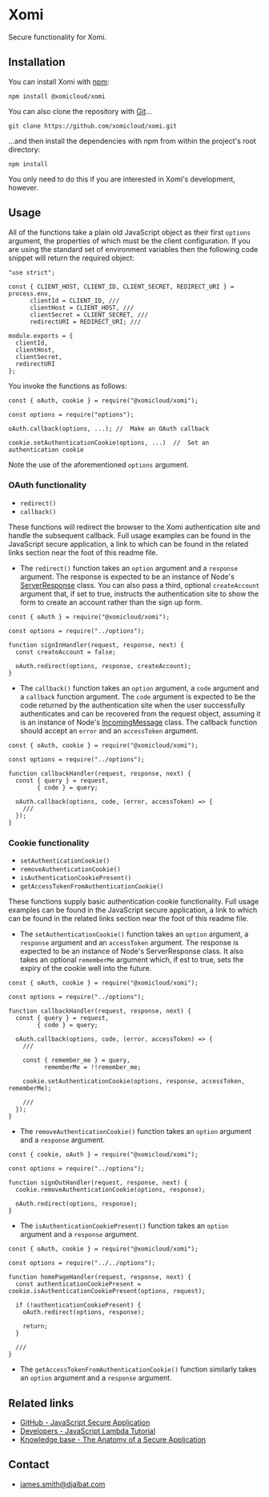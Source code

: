 # Xomi

Secure functionality for Xomi.

## Installation

You can install Xomi with [npm](https://www.npmjs.com/):

    npm install @xomicloud/xomi

You can also clone the repository with [Git](https://git-scm.com/)...

    git clone https://github.com/xomicloud/xomi.git

...and then install the dependencies with npm from within the project's root directory:

    npm install

You only need to do this if you are interested in Xomi's development, however.

## Usage

All of the functions take a plain old JavaScript object as their first `options` argument, the properties of which must be the client configuration. If you are using the standard set of environment variables then the following code snippet will return the required object:

```
"use strict";

const { CLIENT_HOST, CLIENT_ID, CLIENT_SECRET, REDIRECT_URI } = process.env,
      clientId = CLIENT_ID, ///
      clientHost = CLIENT_HOST, ///
      clientSecret = CLIENT_SECRET, ///
      redirectURI = REDIRECT_URI; ///

module.exports = {
  clientId,
  clientHost,
  clientSecret,
  redirectURI
};
```
You invoke the functions as follows:

```
const { oAuth, cookie } = require("@xomicloud/xomi");

const options = require("options");

oAuth.callback(options, ...); //  Make an OAuth callback

cookie.setAuthenticationCookie(options, ...)  //  Set an authentication cookie
```

Note the use of the aforementioned `options` argument.

### OAuth functionality

- `redirect()`
- `callback()`

These functions will redirect the browser to the Xomi authentication site and handle the subsequent callback. Full usage examples can be found in the JavaScript secure application, a link to which can be found in the related links section near the foot of this readme file.

* The `redirect()` function takes an `option` argument and a `response` argument. The response is expected to be an instance of Node's [ServerResponse](https://nodejs.org/api/http.html#http_class_http_serverresponse) class. You can also pass a third, optional `createAccount` argument that, if set to true, instructs the authentication site to show the form to create an account rather than the sign up form.

```
const { oAuth } = require("@xomicloud/xomi");

const options = require("../options");

function signInHandler(request, response, next) {
  const createAccount = false;

  oAuth.redirect(options, response, createAccount);
}
```

* The `callback()` function takes an `option` argument, a `code` argument and a `callback` function argument. The `code` argument is expected to be the code returned by the authentication site when the user successfully authenticates and can be recovered from the request object, assuming it is an instance of Node's [IncomingMessage](https://nodejs.org/api/http.html#http_class_http_incomingmessage) class. The callback function should accept an `error` and an `accessToken` argument.

```
const { oAuth, cookie } = require("@xomicloud/xomi");

const options = require("../options");

function callbackHandler(request, response, next) {
  const { query } = request,
        { code } = query;

  oAuth.callback(options, code, (error, accessToken) => {
    ///
  });
}
```

### Cookie functionality

- `setAuthenticationCookie()`
- `removeAuthenticationCookie()`
- `isAuthenticationCookiePresent()`
- `getAccessTokenFromAuthenticationCookie()`

These functions supply basic authentication cookie functionality. Full usage examples can be found in the JavaScript secure application, a link to which can be found in the related links section near the foot of this readme file.

* The `setAuthenticationCookie()` function takes an `option` argument, a `response` argument and an `accessToken` argument. The response is expected to be an instance of Node's ServerResponse class. It also takes an optional `rememberMe` argument which, if est to true, sets the expiry of the cookie well into the future.

```
const { oAuth, cookie } = require("@xomicloud/xomi");

const options = require("../options");

function callbackHandler(request, response, next) {
  const { query } = request,
        { code } = query;

  oAuth.callback(options, code, (error, accessToken) => {
    ///

    const { remember_me } = query,
          rememberMe = !!remember_me;

    cookie.setAuthenticationCookie(options, response, accessToken, rememberMe);

    ///
  });
}
```

* The `removeAuthenticationCookie()` function takes an `option` argument and a `response` argument.

```
const { cookie, oAuth } = require("@xomicloud/xomi");

const options = require("../options");

function signOutHandler(request, response, next) {
  cookie.removeAuthenticationCookie(options, response);

  oAuth.redirect(options, response);
}
```

* The `isAuthenticationCookiePresent()` function takes an `option` argument and a `response` argument.

```
const { oAuth, cookie } = require("@xomicloud/xomi");

const options = require("../../options");

function homePageHandler(request, response, next) {
  const authenticationCookiePresent = cookie.isAuthenticationCookiePresent(options, request);

  if (!authenticationCookiePresent) {
    oAuth.redirect(options, response);

    return;
  }

  ///
}
```

* The `getAccessTokenFromAuthenticationCookie()` function similarly takes an `option` argument and a `response` argument.

## Related links

* [GitHub - JavaScript Secure Application](https://github.com/xomicloud/javascript-secure-application)
* [Developers - JavaScript Lambda Tutorial](https://developers.xomi.cloud/tutorial/javascript-lambda)
* [Knowledge base - The Anatomy of a Secure Application](https://developers.xomi.cloud/knowledge-base/anatomy-of-secure-application)

## Contact

- james.smith@djalbat.com

